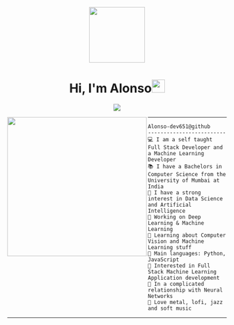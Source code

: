 <p align="center">
  <img style="width:8rem; height:auto" src="https://media1.tenor.com/m/bNfEXoGlp5EAAAAC/jujutsu-kaisen-gojo.gif"/>
</p>

<h1 align="center">Hi, I'm Alonso<img width="30px" src="https://raw.githubusercontent.com/iampavangandhi/iampavangandhi/master/gifs/Hi.gif"></h1>

<p align="center">
  <a href="https://github.com/DenverCoder1/readme-typing-svg"><img src="https://readme-typing-svg.herokuapp.com?lines=Computer+Science+Student;Full+Stack+Web+Developer;Freelancer;Always%20learning%20new%20things&center=true&width=380&height=45"></a>
</p>

<img align="left" src="https://media1.tenor.com/m/_DOBjnGspYAAAAAC/code-coding.gif" width="320" padding-left="25px"/>
<hr>

```
Alonso-dev651@github
-------------------------
💻 I am a self taught Full Stack Developer and a Machine Learning Developer
📚 I have a Bachelors in Computer Science from the University of Mumbai at India
📝 I have a strong interest in Data Science and Artificial Intelligence
🔭 Working on Deep Learning & Machine Learning
🌱 Learning about Computer Vision and Machine Learning stuff
🌟 Main languages: Python, JavaScript
🚩 Interested in Full Stack Machine Learning Application development
💖 In a complicated relationship with Neural Networks
🎵 Love metal, lofi, jazz and soft music
```
<hr>
